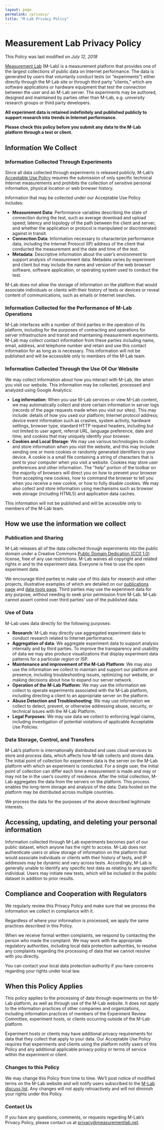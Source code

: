 ```yaml
---
layout: page
permalink: /privacy/
title: "M-Lab Privacy Policy"
---
```


# Measurement Lab Privacy Policy

This Policy was last modified on _July 12, 2018_

[Measurement Lab]({{site.baseurl}}/who/) (M-Lab) is a measurement platform that provides one of the largest collections of public data on Internet performance. The data is generated by users that voluntarily conduct tests (or “experiments”) either directly through the M-Lab site or through third party “clients,” which are software applications or hardware equipment that test the connection between the user and an M-Lab server. The experiments may be authored, designed and maintained by parties other than M-Lab, e.g. university research groups or third party developers.

**All experiment data is retained indefinitely and published publicly to support research into trends in Internet performance.**

**Please check this policy before you submit any data to the M-Lab platform through a test or client.**

## Information We Collect

### Information Collected Through Experiments

Since all data collected through experiments is released publicly, M-Lab’s [Acceptable Use Policy]({{site.baseurl}}/aup) requires the submission of only specific technical Internet measurements and prohibits the collection of sensitive personal information, physical location or web browser history.

Information that may be collected under our Acceptable Use Policy includes:

* **Measurement Data**: Performance variables describing the state of connection during the test, such as average download and upload speed; latency and topology of the path between the client and server; and whether the application or protocol is manipulated or discriminated against in transit.
* **Connection Data**: Information necessary to characterize performance data, including the Internet Protocol (IP) address of the client that conducted the measurement and the date and time of the test.
* **Metadata**: Descriptive information about the user’s environment to support analysis of measurement data. Metadata varies by experiment and client but may include the name and version of the web browser software, software application, or operating system used to conduct the test.

M-Lab does not allow the storage of information on the platform that would associate individuals or clients with their history of tests or devices or reveal content of communications, such as emails or Internet searches.

### Information Collected for the Performance of M-Lab Operations

M-Lab interfaces with a number of third parties in the operation of its platform, including for the purposes of contracting and operations for server infrastructure and transit and maintaining measurement experiments. M-Lab may collect contact information from these parties including name, email, address, and telephone number and retain and use this contact information for as long as is necessary. This information will not be published and will be accessible only to members of the M-Lab team.

### Information Collected Through the Use Of Our Website

We may collect information about how you interact with M-Lab, like when you visit our website. This information may be collected, processed and analyzed using Google Analytics:

* **Log information**: When you use M-Lab services or view M-Lab content, we may automatically collect and store certain information in server logs (records of the page requests made when you visit our sites). This may include: details of how you used our platform; Internet protocol address; device event information such as crashes, system activity, hardware settings, browser type, standard HTTP request headers, including but not limited to user agent, referral URL, language preference, date and time; and cookies that may uniquely identify your browser.
* **Cookies and Local Storage**: We may use various technologies to collect and store information when you visit the website, and this may include sending one or more cookies or randomly generated identifiers to your device. A cookie is a small file containing a string of characters that is sent to your computer when you visit a website. Cookies may store user preferences and other information. The "help" portion of the toolbar on the majority of browsers will direct you on how to prevent your browser from accepting new cookies, how to command the browser to tell you when you receive a new cookie, or how to fully disable cookies. We may also collect and store information using mechanisms such as browser web storage (including HTML5) and application data caches.

This information will not be published and will be accessible only to members of the M-Lab team.

## How we use the information we collect

### Publication and Sharing

M-Lab releases all of the data collected through experiments into the public domain under a Creative Commons [Public Domain Dedication (CC0 1.0)](https://creativecommons.org/publicdomain/zero/1.0/) license, free of any use restrictions. M-Lab waives all copyright and related rights in and to the experiment data. Everyone is free to use the open experiment data.

We encourage third parties to make use of this data for research and other projects, illustrative examples of which are detailed on our [publications page]({{site.baseurl}}/publications) and [data tools page]({{site.baseurl}}/data/tools). Third parties may use the experiment data for any purpose, without needing to seek prior permission from M-Lab. M-Lab cannot assert control over third parties’ use of the published data.

### Use of Data

M-Lab uses data directly for the following purposes:

* **Research**: M-Lab may directly use aggregated experiment data to conduct research related to Internet performance.
* **Aggregation of data**: We aggregate experiment data to support analysis internally and by third parties. To improve the transparency and usability of data we may also produce visualizations that display experiment data patterns for a particular region or ISP.
* **Maintenance and improvement of the M-Lab Platform**: We may also use the information we collect to maintain and support our platform and presence, including troubleshooting issues, optimizing our website, or making decisions about how to expand our server network.
* **Operation of the M-Lab Platform**: We may use the information we collect to operate experiments associated with the M-Lab platform, including directing a client to an appropriate server on the platform.
* **Abuse Detection and Troubleshooting**: We may use information we collect to detect, prevent, or otherwise addressing abuse, security, or technical issues with the M-Lab Platform.
* **Legal Purposes**: We may use data we collect to enforcing legal claims, including investigation of potential violations of applicable Acceptable Use Policies.

### Data Storage, Control, and Transfers

M-Lab’s platform is internationally distributed and uses cloud services to store and process data, which affects how M-lab collects and stores data. The initial point of collection for experiment data is the server on the M-Lab platform with which an experiment is conducted. For a single user, the initial point of collection can differ each time a measurement is made and may or may not be in the user’s country of residence. After the initial collection, M-Lab aggregates the data from the servers on the platform. This process enables the long-term storage and analysis of the data. Data hosted on the platform may be distributed across multiple countries.

We process the data for the purposes of the above described legitimate interests.

## Accessing, updating, and deleting your personal information

Information collected through M-Lab experiments becomes part of our public dataset, which anyone has the right to access. M-Lab does not authenticate users or allow storage of information on the platform that would associate individuals or clients with their history of tests, and IP addresses may be dynamic and vary across tests.  Accordingly, M-Lab is generally unable to identify any specific test data as relating to any specific individual. Users may initiate new tests, which will be included in the public dataset in addition to prior results.

## Compliance and Cooperation with Regulators

We regularly review this Privacy Policy and make sure that we process the information we collect in compliance with it.

Regardless of where your information is processed, we apply the same practices described in this Policy.

When we receive formal written complaints, we respond by contacting the person who made the complaint. We may work with the appropriate regulatory authorities, including local data protection authorities, to resolve any complaints regarding the processing of data that we cannot resolve with you directly.

You can contact your local data protection authority if you have concerns regarding your rights under local law.

## When this Policy Applies

This policy applies to the processing of data through experiments on the M-Lab platform, as well as through use of the M-Lab website. It does not apply to the information practices of other companies and organizations, including information practices of members of the Experiment Review Committee, experiment hosts, or clients occurring outside of the M-Lab platform.

Experiment hosts or clients may have additional privacy requirements for data that they collect that apply to your data. Our Acceptable Use Policy requires that experiments and clients using the platform notify users of this Policy and any additional applicable privacy policy or terms of service within the experiment or client.

### Changes to this Policy

We may change this Policy from time to time. We’ll post notice of modified terms on the M-Lab website and will notify users subscribed to the [M-Lab discuss list](https://groups.google.com/a/measurementlab.net/forum/#!forum/discuss). Any changes will not apply retroactively and will not diminish your rights under this Policy.

### Contact Us

If you have any questions, comments, or requests regarding M-Lab’s Privacy Policy, please contact us at [privacy@measurementlab.net](mailto:privacy@measurementlab.net).